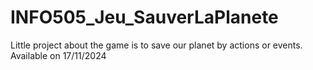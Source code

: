 # INFO505_Jeu_SauverLaPlanete
Little project about the game is to save our planet by actions or events. Available on 17/11/2024
